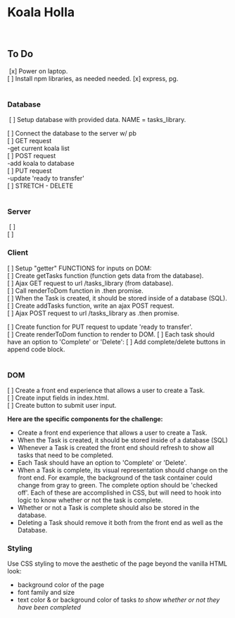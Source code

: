 # Koala Holla
​
## To Do
​
[x] Power on laptop.   
[ ] Install npm libraries, as needed needed. 
    [x] express, pg.  
​
### Database
​
[ ] Setup database with provided data. NAME = tasks_library.  
     
[ ] Connect the database to the server w/ pb  
    [ ] GET request  
            -get current koala list  
    [ ] POST request  
            -add koala to database  
    [ ] PUT request  
            -update 'ready to transfer'   
    [ ] STRETCH - DELETE  
​
### Server
​
[ ]  
[ ] 
​
### Client
[ ] Setup "getter" FUNCTIONS for inputs on DOM:  
    [ ] Create getTasks function (function gets data from the database).  
        [ ] Ajax GET request to url /tasks_library (from database).  
        [ ] Call renderToDom function in .then promise.  
[ ] When the Task is created, it should be stored inside of a database (SQL).  
    [ ] Create addTasks function, write an ajax POST request.  
        [ ] Ajax POST request to url /tasks_library as .then promise.  

        
[ ] Create function for PUT request to update 'ready to transfer'.  
[ ] Create renderToDom function to render to DOM.
    [ ] Each task should have an option to 'Complete' or 'Delete':
        [ ] Add complete/delete buttons in append code block.   
​
### DOM
[ ] Create a front end experience that allows a user to create a Task.  
    [ ] Create input fields in index.html.  
    [ ] Create button to submit user input.  

**Here are the specific components for the challenge:**

* Create a front end experience that allows a user to create a Task.
* When the Task is created, it should be stored inside of a database (SQL)
* Whenever a Task is created the front end should refresh to show all tasks that need to be completed.
* Each Task should have an option to 'Complete' or 'Delete'.
* When a Task is complete, its visual representation should change on the front end. For example, the background of the task container could change from gray to green. The complete option should be  'checked off'. Each of these are accomplished in CSS, but will need to hook into logic to know whether or not the task is complete.
* Whether or not a Task is complete should also be stored in the database.
* Deleting a Task should remove it both from the front end as well as the Database.

### Styling

Use CSS styling to move the aesthetic of the page beyond the vanilla HTML look:
  - background color of the page
  - font family and size
  - text color & or background color of tasks *to show whether or not they have been completed*